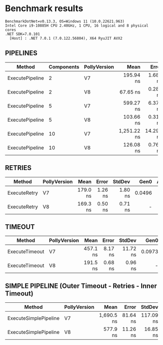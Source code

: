 ﻿# Benchmark results

```text
BenchmarkDotNet=v0.13.3, OS=Windows 11 (10.0.22621.963)
Intel Core i9-10885H CPU 2.40GHz, 1 CPU, 16 logical and 8 physical cores
.NET SDK=7.0.101
  [Host] : .NET 7.0.1 (7.0.122.56804), X64 RyuJIT AVX2
```

## PIPELINES

|          Method | Components | PollyVersion |        Mean |     Error |    StdDev |   Gen0 | Allocated |
|---------------- |----------- |------------- |------------:|----------:|----------:|-------:|----------:|
| ExecutePipeline |          2 |           V7 |   195.94 ns |  1.682 ns |  2.466 ns | 0.0467 |     392 B |
| ExecutePipeline |          2 |           V8 |    67.65 ns |  0.282 ns |  0.404 ns |      - |         - |
| ExecutePipeline |          5 |           V7 |   599.27 ns |  6.370 ns |  9.337 ns | 0.1354 |    1136 B |
| ExecutePipeline |          5 |           V8 |   103.66 ns |  0.319 ns |  0.447 ns |      - |         - |
| ExecutePipeline |         10 |           V7 | 1,251.22 ns | 14.295 ns | 20.954 ns | 0.2823 |    2376 B |
| ExecutePipeline |         10 |           V8 |   126.08 ns |  0.765 ns |  1.098 ns |      - |         - |

## RETRIES

|       Method | PollyVersion |     Mean |   Error |  StdDev |   Gen0 | Allocated |
|------------- |------------- |---------:|--------:|--------:|-------:|----------:|
| ExecuteRetry |           V7 | 179.0 ns | 1.26 ns | 1.80 ns | 0.0496 |     416 B |
| ExecuteRetry |           V8 | 169.3 ns | 0.50 ns | 0.71 ns |      - |         - |

## TIMEOUT

|         Method | PollyVersion |     Mean |   Error |   StdDev |   Gen0 | Allocated |
|--------------- |------------- |---------:|--------:|---------:|-------:|----------:|
| ExecuteTimeout |           V7 | 457.1 ns | 8.17 ns | 11.72 ns | 0.0973 |     816 B |
| ExecuteTimeout |           V8 | 191.5 ns | 0.68 ns |  0.96 ns |      - |         - |

## SIMPLE PIPELINE (Outer Timeout - Retries - Inner Timeout)

|                Method | PollyVersion |       Mean |    Error |    StdDev |   Gen0 | Allocated |
|---------------------- |------------- |-----------:|---------:|----------:|-------:|----------:|
| ExecuteSimplePipeline |           V7 | 1,690.5 ns | 81.64 ns | 117.09 ns | 0.2880 |    2416 B |
| ExecuteSimplePipeline |           V8 |   577.9 ns | 11.26 ns |  16.85 ns |      - |         - |
